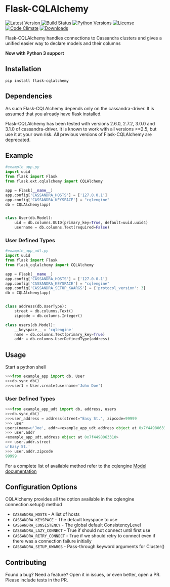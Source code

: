 # Flask-CQLAlchemy

[![Latest Version](https://img.shields.io/pypi/v/flask-cqlalchemy.svg)](https://pypi.python.org/pypi/Flask-CQLAlchemy)
[![Build Status](https://travis-ci.org/thegeorgeous/flask-cqlalchemy.svg?branch=master)](https://travis-ci.org/thegeorgeous/flask-cqlalchemy)
[![Python Versions](https://img.shields.io/pypi/pyversions/flask-cqlalchemy.svg)](https://pypi.python.org/pypi/Flask-CQLAlchemy)
[![License](https://img.shields.io/pypi/l/Flask-CQLAlchemy.svg)](https://pypi.python.org/pypi/Flask-CQLAlchemy)
[![Code Climate](https://codeclimate.com/github/thegeorgeous/flask-cqlalchemy/badges/gpa.svg)](https://codeclimate.com/github/thegeorgeous/flask-cqlalchemy)
[![Downloads](https://img.shields.io/pypi/dm/flask-cqlalchemy.svg)](https://pypi.python.org/pypi/Flask-CQLAlchemy)


Flask-CQLAlchemy handles connections to Cassandra clusters
and gives a unified easier way to declare models and their
columns

**Now with Python 3 support**

## Installation
```shell
pip install flask-cqlalchemy
```

## Dependencies
As such Flask-CQLAlchemy depends only on the cassandra-driver. It is assumed
that you already have flask installed.

Flask-CQLAlchemy has been tested with versions 2.6.0, 2.7.2, 3.0.0 and 3.1.0 of
cassandra-driver. It is known to work with all versions >=2.5, but use it at
your own risk. All previous versions of Flask-CQLAlchemy are deprecated.

## Example
```python
#example_app.py
import uuid
from flask import Flask
from flask.ext.cqlalchemy import CQLAlchemy

app = Flask(__name__)
app.config['CASSANDRA_HOSTS'] = ['127.0.0.1']
app.config['CASSANDRA_KEYSPACE'] = "cqlengine"
db = CQLAlchemy(app)


class User(db.Model):
    uid = db.columns.UUID(primary_key=True, default=uuid.uuid4)
    username = db.columns.Text(required=False)
```

### User Defined Types

```python
#example_app_udt.py
import uuid
from flask import Flask
from flask_cqlalchemy import CQLAlchemy

app = Flask(__name__)
app.config['CASSANDRA_HOSTS'] = ['127.0.0.1']
app.config['CASSANDRA_KEYSPACE'] = "cqlengine"
app.config['CASSANDRA_SETUP_KWARGS'] = {'protocol_version': 3}
db = CQLAlchemy(app)


class address(db.UserType):
    street = db.columns.Text()
    zipcode = db.columns.Integer()

class users(db.Model):
    __keyspace__ = 'cqlengine'
    name = db.columns.Text(primary_key=True)
    addr = db.columns.UserDefinedType(address)

```

## Usage
Start a python shell
```python
>>>from example_app import db, User
>>>db.sync_db()
>>>user1 = User.create(username='John Doe')
```
### User Defined Types

```python
>>>from example_app_udt import db, address, users
>>>db.sync_db()
>>>user_address = address(street="Easy St.", zipcode=99999
>>> user
users(name=u'Joe', addr=<example_app_udt.address object at 0x7f4498063310>)
>>> user.addr
<example_app_udt.address object at 0x7f4498063310>
>>> user.addr.street
u'Easy St.'
>>> user.addr.zipcode
99999
```

For a complete list of available method refer to the cqlengine
[Model documentation](http://datastax.github.io/python-driver/api/cassandra/cqlengine/models.html)

## Configuration Options
CQLAlchemy provides all the option available in the cqlengine connection.setup()
method

* `CASSANDRA_HOSTS` - A list of hosts
* `CASSANDRA_KEYSPACE` - The default keyspace to use
* `CASSANDRA_CONSISTENCY` - The global default ConsistencyLevel
* `CASSANDRA_LAZY_CONNECT` - True if should not connect until first use
* `CASSANDRA_RETRY_CONNECT` - True if we should retry to connect even if there was
  a connection failure initially
* `CASSANDRA_SETUP_KWARGS` - Pass-through keyword arguments for Cluster()

## Contributing
Found a bug? Need a feature? Open it in issues, or even better, open a PR.
Please include tests in the PR.

